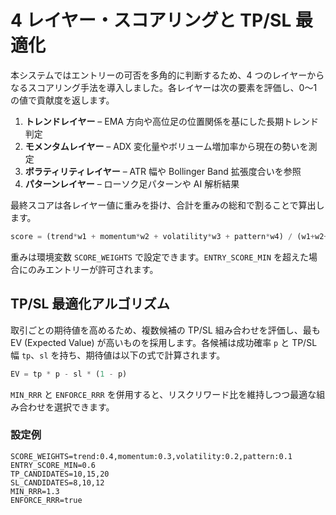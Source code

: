 # 4 レイヤー・スコアリングと TP/SL 最適化

本システムではエントリーの可否を多角的に判断するため、4 つのレイヤーからなるスコアリング手法を導入しました。各レイヤーは次の要素を評価し、0〜1 の値で貢献度を返します。

1. **トレンドレイヤー** – EMA 方向や高位足の位置関係を基にした長期トレンド判定
2. **モメンタムレイヤー** – ADX 変化量やボリューム増加率から現在の勢いを測定
3. **ボラティリティレイヤー** – ATR 幅や Bollinger Band 拡張度合いを参照
4. **パターンレイヤー** – ローソク足パターンや AI 解析結果

最終スコアは各レイヤー値に重みを掛け、合計を重みの総和で割ることで算出します。

```python
score = (trend*w1 + momentum*w2 + volatility*w3 + pattern*w4) / (w1+w2+w3+w4)
```

重みは環境変数 `SCORE_WEIGHTS` で設定できます。`ENTRY_SCORE_MIN` を超えた場合にのみエントリーが許可されます。

## TP/SL 最適化アルゴリズム

取引ごとの期待値を高めるため、複数候補の TP/SL 組み合わせを評価し、最も EV (Expected Value) が高いものを採用します。各候補は成功確率 `p` と TP/SL 幅 `tp`、`sl` を持ち、期待値は以下の式で計算されます。

```python
EV = tp * p - sl * (1 - p)
```

`MIN_RRR` と `ENFORCE_RRR` を併用すると、リスクリワード比を維持しつつ最適な組み合わせを選択できます。

### 設定例

```env
SCORE_WEIGHTS=trend:0.4,momentum:0.3,volatility:0.2,pattern:0.1
ENTRY_SCORE_MIN=0.6
TP_CANDIDATES=10,15,20
SL_CANDIDATES=8,10,12
MIN_RRR=1.3
ENFORCE_RRR=true
```
